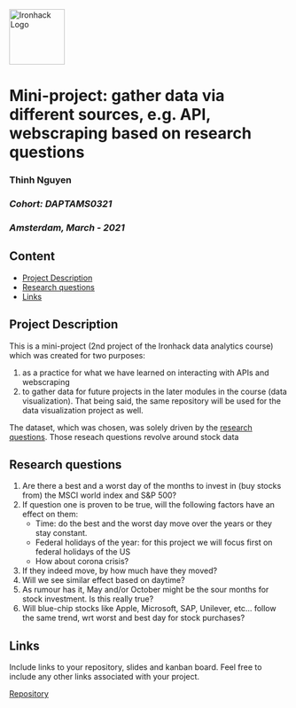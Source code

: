 <img src="https://bit.ly/2VnXWr2" alt="Ironhack Logo" width="100"/>

# Mini-project: gather data via different sources, e.g. API, webscraping based on research questions
### **Thinh Nguyen**
### _Cohort: DAPTAMS0321_
### _Amsterdam, March - 2021_

## Content
- [Project Description](#project-description)
- [Research questions](#research-questions)
- [Links](#links)

## Project Description
This is a mini-project (2nd project of the Ironhack data analytics course) which was created for two purposes:
1. as a practice for what we have learned on interacting with APIs and webscraping
2. to gather data for future projects in the later modules in the course (data visualization). That being said, the same repository will be used for the data visualization project as well.

The dataset, which was chosen, was solely driven by the [research questions](#research-questions). Those reseach questions revolve around stock data


## Research questions

1. Are there a best and a worst day of the months to invest in (buy stocks from) the MSCI world index and S&P 500?
2. If question one is proven to be true, will the following factors have an effect on them:
    * Time: do the best and the worst day move over the years or they stay constant.
    * Federal holidays of the year: for this project we will focus first on federal holidays of the US
    * How about corona crisis?
3. If they indeed move, by how much have they moved?
4. Will we see similar effect based on daytime?
5. As rumour has it, May and/or October might be the sour months for stock investment. Is this really true?
6. Will blue-chip stocks like Apple, Microsoft, SAP, Unilever, etc... follow the same trend, wrt worst and best day for stock purchases?


## Links
Include links to your repository, slides and kanban board. Feel free to include any other links associated with your project.

[Repository](https://github.com/EtienneNL/mini-project2)  
